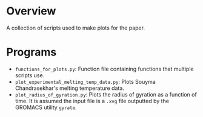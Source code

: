 # Overview 

A collection of scripts used to make plots for the paper.

# Programs

* `functions_for_plots.py`: Function file containing functions that multiple scripts use.
* `plot_experimental_melting_temp_data.py`: Plots Souyma Chandrasekhar's melting temperature data.
* `plot_radius_of_gyration.py`: Plots the radius of gyration as a function of time. It is assumed the input file is a `.xvg` file outputted by the GROMACS utility `gyrate`.
